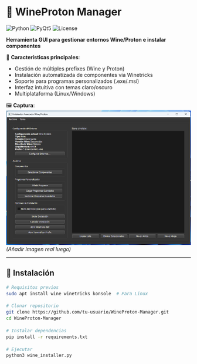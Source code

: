 # 🍷 WineProton Manager  

![Python](https://img.shields.io/badge/python-3.8+-blue.svg)
![PyQt5](https://img.shields.io/badge/PyQt5-5.15+-green.svg)
![License](https://img.shields.io/badge/license-MIT-orange.svg)

**Herramienta GUI para gestionar entornos Wine/Proton e instalar componentes**  

🔧 **Características principales**:  
- Gestión de múltiples prefixes (Wine y Proton)  
- Instalación automatizada de componentes via Winetricks  
- Soporte para programas personalizados (.exe/.msi)  
- Interfaz intuitiva con temas claro/oscuro  
- Multiplataforma (Linux/Windows)  

🖼️ **Captura**:  
![Screenshot](docs/screenshot.png) *(Añadir imagen real luego)*  

---

## 🚀 Instalación  
```bash
# Requisitos previos
sudo apt install wine winetricks konsole  # Para Linux

# Clonar repositorio
git clone https://github.com/tu-usuario/WineProton-Manager.git
cd WineProton-Manager

# Instalar dependencias
pip install -r requirements.txt

# Ejecutar
python3 wine_installer.py
